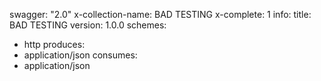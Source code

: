 swagger: "2.0"
x-collection-name: BAD TESTING
x-complete: 1
info:
  title: BAD TESTING
  version: 1.0.0
schemes:
- http
produces:
- application/json
consumes:
- application/json